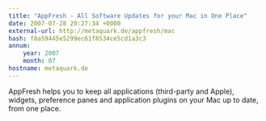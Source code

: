 ```yaml
---
title: "AppFresh - All Software Updates for your Mac in One Place"
date: 2007-07-28 20:27:34 +0000
external-url: http://metaquark.de/appfresh/mac
hash: f8a59445e5299ec61f8534ce5cd1a3c3
annum:
    year: 2007
    month: 07
hostname: metaquark.de
---
```


AppFresh helps you to keep all applications (third-party and Apple), widgets, preference panes and application plugins on your Mac up to date, from one place.
